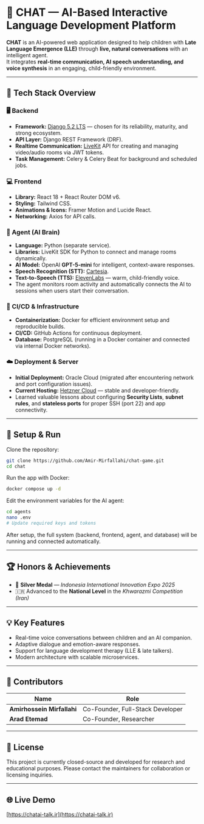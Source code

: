 # 🧠 CHAT — AI-Based Interactive Language Development Platform

**CHAT** is an AI-powered web application designed to help children with **Late Language Emergence (LLE)** through **live, natural conversations** with an intelligent agent.  
It integrates **real-time communication, AI speech understanding, and voice synthesis** in an engaging, child-friendly environment.

---

## 🚀 Tech Stack Overview

### 🖥 Backend
- **Framework:** [Django 5.2 LTS](https://www.djangoproject.com/) — chosen for its reliability, maturity, and strong ecosystem.  
- **API Layer:** Django REST Framework (DRF).  
- **Realtime Communication:** [LiveKit](https://livekit.io/) API for creating and managing video/audio rooms via JWT tokens.  
- **Task Management:** Celery & Celery Beat for background and scheduled jobs.  

### 💻 Frontend
- **Library:** React 18 + React Router DOM v6.  
- **Styling:** Tailwind CSS.  
- **Animations & Icons:** Framer Motion and Lucide React.  
- **Networking:** Axios for API calls.  

### 🤖 Agent (AI Brain)
- **Language:** Python (separate service).  
- **Libraries:** LiveKit SDK for Python to connect and manage rooms dynamically.  
- **AI Model:** OpenAI **GPT-5-mini** for intelligent, context-aware responses.  
- **Speech Recognition (STT):** [Cartesia](https://cartesia.ai/).  
- **Text-to-Speech (TTS):** [ElevenLabs](https://elevenlabs.io/) — warm, child-friendly voice.  
- The agent monitors room activity and automatically connects the AI to sessions when users start their conversation.  

### 🐳 CI/CD & Infrastructure
- **Containerization:** Docker for efficient environment setup and reproducible builds.  
- **CI/CD:** GitHub Actions for continuous deployment.  
- **Database:** PostgreSQL (running in a Docker container and connected via internal Docker networks).  

### ☁️ Deployment & Server
- **Initial Deployment:** Oracle Cloud (migrated after encountering network and port configuration issues).  
- **Current Hosting:** [Hetzner Cloud](https://www.hetzner.com/) — stable and developer-friendly.  
- Learned valuable lessons about configuring **Security Lists**, **subnet rules**, and **stateless ports** for proper SSH (port 22) and app connectivity.

---

## 🧩 Setup & Run

Clone the repository:
```bash
git clone https://github.com/Amir-Mirfallahi/chat-game.git
cd chat
````

Run the app with Docker:

```bash
docker compose up -d
```

Edit the environment variables for the AI agent:

```bash
cd agents
nano .env
# Update required keys and tokens
```

After setup, the full system (backend, frontend, agent, and database) will be running and connected automatically.

---

## 🏆 Honors & Achievements

* 🥈 **Silver Medal** — *Indonesia International Innovation Expo 2025*
* 🇮🇷 Advanced to the **National Level** in the *Khwarazmi Competition (Iran)*

---

## 💡 Key Features

* Real-time voice conversations between children and an AI companion.
* Adaptive dialogue and emotion-aware responses.
* Support for language development therapy (LLE & late talkers).
* Modern architecture with scalable microservices.

---

## 🤝 Contributors

| Name                       | Role                             |
| -------------------------- | -------------------------------- |
| **Amirhossein Mirfallahi** | Co-Founder, Full-Stack Developer |
| **Arad Etemad**        | Co-Founder, Researcher   |

---

## 📜 License

This project is currently closed-source and developed for research and educational purposes.
Please contact the maintainers for collaboration or licensing inquiries.

---

## 🌐 Live Demo

[https://chatai-talk.ir](https://chatai-talk.ir)

